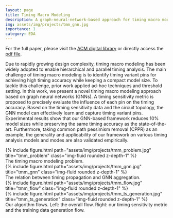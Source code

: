 ```yaml
---
layout: page
title: Timing Macro Modeling
description: A graph-neural-network-based approach for timing macro modeling. The preliminary result is published in DAC 2022.
img: assets/img/projects/tmm_gnn.jpg
importance: 1
category: EDA
---
```


For the full paper, please visit the <a href="https://dl.acm.org/doi/abs/10.1145/3489517.3530599">ACM digital library</a> or directly access the <a href="https://kevinchang73.github.io/assets/pdf/dac22_tmm.pdf">pdf file</a>.

Due to rapidly growing design complexity, timing macro modeling has been widely adopted to enable hierarchical and parallel timing analysis. The main challenge of timing macro modeling is to identify timing variant pins for achieving high timing accuracy while keeping a compact model size. To tackle this challenge, prior work applied ad-hoc techniques and threshold setting. In this work, we present a novel timing macro modeling approach based on graph neural networks (GNNs). A timing sensitivity metric is proposed to precisely evaluate the influence of each pin on the timing accuracy. Based on the timing sensitivity data and the circuit topology, the GNN model can effectively learn and capture timing variant pins. Experimental results show that our GNN-based framework reduces 10% model sizes while preserving the same timing accuracy as the state-of-the-art. Furthermore, taking common path pessimism removal (CPPR) as an example, the generality and applicability of our framework on various timing analysis models and modes are also validated empirically.

<div class="row">
    <div class="col-sm mt-3 mt-md-0">
        {% include figure.html path="assets/img/projects/tmm_problem.jpg" title="tmm_problem" class="img-fluid rounded z-depth-1" %}
    </div>
</div>
<div class="caption">
    The timing macro modeling problem.
</div>

<div class="row">
    <div class="col-sm mt-3 mt-md-0">
        {% include figure.html path="assets/img/projects/tmm_gnn.jpg" title="tmm_gnn" class="img-fluid rounded z-depth-1" %}
    </div>
</div>
<div class="caption">
    The relation between timing propagation and GNN aggregation.
</div>

<div class="row">
    <div class="col-sm-5 mt-3 mt-md-0">
        {% include figure.html path="assets/img/projects/tmm_flow.jpg" title="tmm_flow" class="img-fluid rounded z-depth-1" %}
    </div>
    <div class="col-sm-7 mt-3 mt-md-0">
        {% include figure.html path="assets/img/projects/tmm_ts_generation.jpg" title="tmm_ts_generation" class="img-fluid rounded z-depth-1" %}
    </div>
</div>
<div class="caption">
    Our algorithm flows. Left: the overall flow. Right: our timing sensitivity metric and the training data generation flow.
</div>
